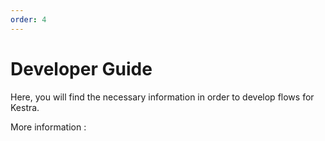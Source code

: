 ```yaml
---
order: 4
---
```

# Developer Guide

Here, you will find the necessary information in order to develop flows for Kestra.

More information :

<ChildTableOfContents :max="1" />
